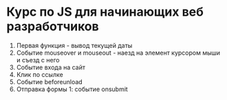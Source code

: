 # Курс по JS для начинающих веб разработчиков

<ol>
  <li>Первая функция - вывод текущей даты</li>
  <li>Событие mouseover и mouseout - наезд на элемент курсором мыши и съезд с него</li>
  <li>Событие входа на сайт</li>
  <li>Клик по ссылке</li>
  <li>Событие beforeunload</li>
  <li>Отправка формы 1: событие onsubmit</li>
</ol>